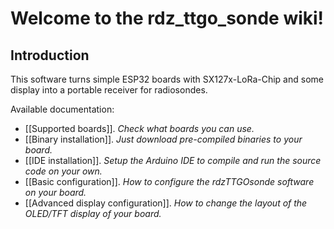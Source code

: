 # Welcome to the rdz_ttgo_sonde wiki!

## Introduction

This software turns simple ESP32 boards with SX127x-LoRa-Chip and some display into a portable receiver for radiosondes.

Available documentation:
- [[Supported boards]]. _Check what boards you can use._
- [[Binary installation]]. _Just download pre-compiled binaries to your board._
- [[IDE installation]]. _Setup the Arduino IDE to compile and run the source code on your own._
- [[Basic configuration]]. _How to configure the rdzTTGOsonde software on your board._
- [[Advanced display configuration]]. _How to change the layout of the OLED/TFT display of your board._

